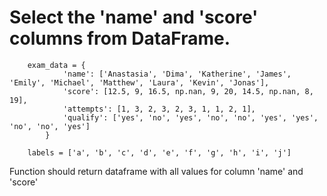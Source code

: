 # Select the 'name' and 'score' columns from DataFrame.

        exam_data = {
                'name': ['Anastasia', 'Dima', 'Katherine', 'James', 'Emily', 'Michael', 'Matthew', 'Laura', 'Kevin', 'Jonas'],
                'score': [12.5, 9, 16.5, np.nan, 9, 20, 14.5, np.nan, 8, 19],
                'attempts': [1, 3, 2, 3, 2, 3, 1, 1, 2, 1],
                'qualify': ['yes', 'no', 'yes', 'no', 'no', 'yes', 'yes', 'no', 'no', 'yes']
            }

        labels = ['a', 'b', 'c', 'd', 'e', 'f', 'g', 'h', 'i', 'j']

Function should return dataframe with all values for column 'name' and 'score'